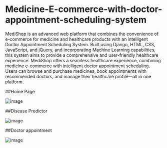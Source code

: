 # Medicine-E-commerce-with-doctor-appointment-scheduling-system
MediShop is an advanced web platform that combines the convenience of e-commerce for medicine and healthcare products with an intelligent Doctor Appointment Scheduling System. Built using Django, HTML, CSS, JavaScript, and jQuery, and incorporating Machine Learning capabilities, this system aims to provide a comprehensive and user-friendly healthcare experience.
MediShop offers a seamless healthcare experience, combining medicine e-commerce with intelligent doctor appointment scheduling. Users can browse and purchase medicines, book appointments with recommended doctors, and manage their healthcare profile—all in one platform.


##Home Page 

![image](https://github.com/vipul-797/Medicine-E-commerce-with-doctor-appointment-scheduling-system/assets/83302716/46c4a03b-9d78-49e5-85f0-18116a32ed07)

##Disease Predictor

![image](https://github.com/vipul-797/Medicine-E-commerce-with-doctor-appointment-scheduling-system/assets/83302716/04748451-88a2-463c-9b94-729c06afdb50)

##Doctor appointment

![image](https://github.com/vipul-797/Medicine-E-commerce-with-doctor-appointment-scheduling-system/assets/83302716/2eee8ba7-facc-447a-b31d-807a2e6873fb)



